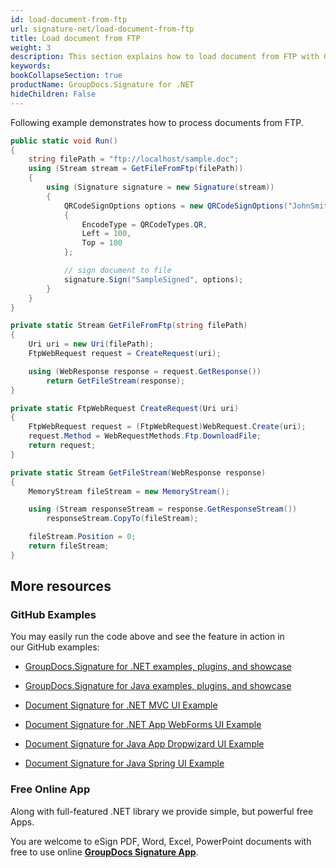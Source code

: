 ```yaml
---
id: load-document-from-ftp
url: signature-net/load-document-from-ftp
title: Load document from FTP
weight: 3
description: This section explains how to load document from FTP with GroupDocs.Signature API.
keywords: 
bookCollapseSection: true
productName: GroupDocs.Signature for .NET
hideChildren: False
---
```

Following example demonstrates how to process documents from FTP.

```csharp
public static void Run()
{
    string filePath = "ftp://localhost/sample.doc";
    using (Stream stream = GetFileFromFtp(filePath))
    {
        using (Signature signature = new Signature(stream))
        {
            QRCodeSignOptions options = new QRCodeSignOptions("JohnSmith")
            {
                EncodeType = QRCodeTypes.QR,
                Left = 100,
                Top = 100
            };

            // sign document to file
            signature.Sign("SampleSigned", options);
        }
    }
}

private static Stream GetFileFromFtp(string filePath)
{
    Uri uri = new Uri(filePath);
    FtpWebRequest request = CreateRequest(uri);

    using (WebResponse response = request.GetResponse())
        return GetFileStream(response);
}

private static FtpWebRequest CreateRequest(Uri uri)
{
    FtpWebRequest request = (FtpWebRequest)WebRequest.Create(uri);
    request.Method = WebRequestMethods.Ftp.DownloadFile;
    return request;
}

private static Stream GetFileStream(WebResponse response)
{
    MemoryStream fileStream = new MemoryStream();

    using (Stream responseStream = response.GetResponseStream())
        responseStream.CopyTo(fileStream);

    fileStream.Position = 0;
    return fileStream;
}
```

## More resources

### GitHub Examples 

You may easily run the code above and see the feature in action in our GitHub examples:

*   [GroupDocs.Signature for .NET examples, plugins, and showcase](https://github.com/groupdocs-signature/GroupDocs.Signature-for-.NET)
    
*   [GroupDocs.Signature for Java examples, plugins, and showcase](https://github.com/groupdocs-signature/GroupDocs.Signature-for-Java)
    
*   [Document Signature for .NET MVC UI Example](https://github.com/groupdocs-signature/GroupDocs.Signature-for-.NET-MVC) 
    
*   [Document Signature for .NET App WebForms UI Example](https://github.com/groupdocs-signature/GroupDocs.Signature-for-.NET-WebForms)
    
*   [Document Signature for Java App Dropwizard UI Example](https://github.com/groupdocs-signature/GroupDocs.Signature-for-Java-Dropwizard)
    
*   [Document Signature for Java Spring UI Example](https://github.com/groupdocs-signature/GroupDocs.Signature-for-Java-Spring)
    

### Free Online App 

Along with full-featured .NET library we provide simple, but powerful free Apps.

You are welcome to eSign PDF, Word, Excel, PowerPoint documents with free to use online **[GroupDocs Signature App](https://products.groupdocs.app/signature)**.
